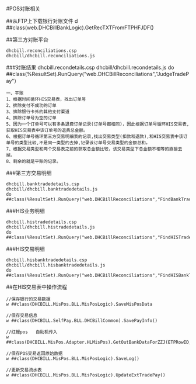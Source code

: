 #POS对账相关

##从FTP上下载银行对账文件
	d ##class(web.DHCBillBankLogic).GetRecTXTFromFTPHFJDF()

##第三方对账平台

	dhcbill.reconciliations.csp
	dhcbill/dhcbill.reconciliations.js

###对账结果
	dhcbill.recondetails.csp
	dhcbill/dhcbill.recondetails.js
	do ##class(%ResultSet).RunQuery("web.DHCBillReconciliations","JudgeTradePay"）

    一、平账
	1、根据时间循环HIS交易表，找出订单号
	2、排除支付不成功的订单
	3、排除银行卡外的其他支付渠道
	4、排除订单号为空的订单
	5、因为一个订单号可以有多条退费订单记录(订单号都相同)，因此根据订单号循环HIS交易表,获取HIS交易表中该订单号的退费总金额。
	6、根据订单号循环第三方交易明细表的记录,找出交易类型(扣款和退款),和HIS交易表中该订单号的类型比较,不是同一类型的去掉,记录该订单号交易类型的金额总和。
	7、根据交易类型和两个交易表之前的获取总金额比较，该交易类型下总金额不相等的直接去掉。
	8、剩余的就是平账的记录。

###第三方交易明细

	dhcbill.banktradedetails.csp
	dhcbill/dhcbill.banktradedetails.js
	do ##class(%ResultSet).RunQuery("web.DHCBillReconciliations","FindBankTradeDetails")

###HIS业务明细

	dhcbill.histradedetails.csp
	dhcbill/dhcbill.histradedetails.js
	do ##class(%ResultSet).RunQuery("web.DHCBillReconciliations","FindHISTradeDetail")

###HIS交易明细

	dhcbill.hisbanktradedetails.csp
	dhcbill/dhcbill.hisbanktradedetails.js
	do ##class(%ResultSet).RunQuery("web.DHCBillReconciliations","FindHISBankTradeDetail")





##在HIS交易表中操作流程

	

	//保存银行的交易数据
	w ##class(DHCBILL.MisPos.BLL.MisPosLogic).SaveMisPosData

	//保存交易信息
	w ##class(DHCBILL.SelfPay.BLL.DHCBillCommon).SavePayInfo()

	//红鲤pos   自助机传入
	w ##class(DHCBILL.MisPos.Adapter.HLMisPos).GetOutBankDataForZZJ(ETPRowID,BankData)

	//保存POS交易返回原始数据
	w ##class(DHCBILL.MisPos.BLL.MisPosLogic).SaveLog()

	//更新交易流水表
	w ##class(DHCBILL.MisPos.BLL.MisPosLogic).UpdateExtTradePay()


	